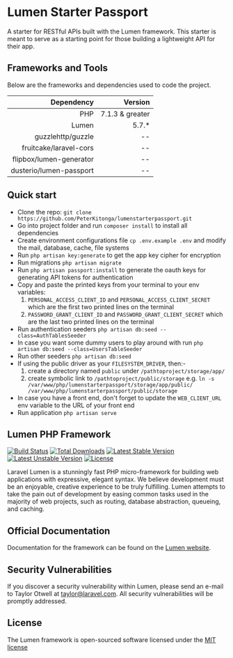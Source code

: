 # Lumen Starter Passport

A starter for RESTful APIs built with the Lumen framework. This starter is meant to serve as a starting point for those building a lightweight API for their app.

## Frameworks and Tools

Below are the frameworks and dependencies used to code the project.

| Dependency              | Version             |
|------------------------:|--------------------:|
| PHP                     | 7.1.3 & greater     |
| Lumen                   | 5.7.*               |
| guzzlehttp/guzzle       | --                  |
| fruitcake/laravel-cors  | --                  |
| flipbox/lumen-generator | --                  |
| dusterio/lumen-passport | --                  |

## Quick start

* Clone the repo: `git clone https://github.com/PeterKitonga/lumenstarterpassport.git`
* Go into project folder and run `composer install` to install all dependencies
* Create environment configurations file `cp .env.example .env` and modify the mail, database, cache, file systems
* Run `php artisan key:generate` to get the app key cipher for encryption
* Run migrations `php artisan migrate`
* Run `php artisan passport:install` to generate the oauth keys for generating API tokens for authentication
* Copy and paste the printed keys from your terminal to your env variables:
    1. `PERSONAL_ACCESS_CLIENT_ID` and `PERSONAL_ACCESS_CLIENT_SECRET` which are the first two printed lines on the terminal
    2. `PASSWORD_GRANT_CLIENT_ID` and `PASSWORD_GRANT_CLIENT_SECRET` which are the last two printed lines on the terminal
* Run authentication seeders `php artisan db:seed --class=AuthTablesSeeder`
* In case you want some dummy users to play around with run `php artisan db:seed --class=UsersTableSeeder`
* Run other seeders `php artisan db:seed`
* If using the public driver as your `FILESYSTEM_DRIVER`, then:-
    1. create a directory named `public` under `/pathtoproject/storage/app/`
    2. create symbolic link to `/pathtoproject/public/storage` e.g.
    ```ln -s /var/www/php/lumenstarterpassport/storage/app/public/ /var/www/php/lumenstarterpassport/public/storage```
* In case you have a front end, don't forget to update the `WEB_CLIENT_URL` env variable to the URL of your front end
* Run application `php artisan serve`

## Lumen PHP Framework

[![Build Status](https://travis-ci.org/laravel/lumen-framework.svg)](https://travis-ci.org/laravel/lumen-framework)
[![Total Downloads](https://poser.pugx.org/laravel/lumen-framework/d/total.svg)](https://packagist.org/packages/laravel/lumen-framework)
[![Latest Stable Version](https://poser.pugx.org/laravel/lumen-framework/v/stable.svg)](https://packagist.org/packages/laravel/lumen-framework)
[![Latest Unstable Version](https://poser.pugx.org/laravel/lumen-framework/v/unstable.svg)](https://packagist.org/packages/laravel/lumen-framework)
[![License](https://poser.pugx.org/laravel/lumen-framework/license.svg)](https://packagist.org/packages/laravel/lumen-framework)

Laravel Lumen is a stunningly fast PHP micro-framework for building web applications with expressive, elegant syntax. We believe development must be an enjoyable, creative experience to be truly fulfilling. Lumen attempts to take the pain out of development by easing common tasks used in the majority of web projects, such as routing, database abstraction, queueing, and caching.

## Official Documentation

Documentation for the framework can be found on the [Lumen website](http://lumen.laravel.com/docs).

## Security Vulnerabilities

If you discover a security vulnerability within Lumen, please send an e-mail to Taylor Otwell at taylor@laravel.com. All security vulnerabilities will be promptly addressed.

## License

The Lumen framework is open-sourced software licensed under the [MIT license](http://opensource.org/licenses/MIT)
